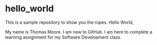 # hello_world
This is a sample repository to show you the ropes.
Hello World,

My name is Thomas Moore.  I am new to GitHub.
I am here to complete a learning assignment
for my Software Development class.
